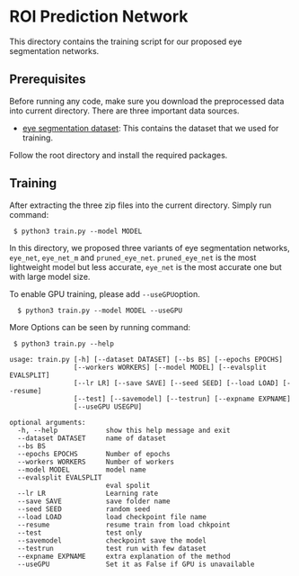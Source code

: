 # ROI Prediction Network

This directory contains the training script for our proposed eye segmentation networks.

## Prerequisites

Before running any code, make sure you download the preprocessed data into current directory. There are three important data sources.
* [eye segmentation dataset](https://rochester.box.com/s/y6ryd043x3y1kvsnwlkhssoo42je4eem): This contains the dataset that we used for training.

Follow the root directory and install the required packages.


## Training

After extracting the three zip files into the current directory. Simply run command:
```
 $ python3 train.py --model MODEL
```
In this directory, we proposed three variants of eye segmentation networks, `eye_net`, `eye_net_m` and `pruned_eye_net`. `pruned_eye_net` is the most lightweight model but less accurate, `eye_net` is the most accurate one but with large model size.

To enable GPU training, please add `--useGPU`option.
```
  $ python3 train.py --model MODEL --useGPU
```
More Options can be seen by running command:
```
 $ python3 train.py --help

usage: train.py [-h] [--dataset DATASET] [--bs BS] [--epochs EPOCHS]
                [--workers WORKERS] [--model MODEL] [--evalsplit EVALSPLIT]
                [--lr LR] [--save SAVE] [--seed SEED] [--load LOAD] [--resume]
                [--test] [--savemodel] [--testrun] [--expname EXPNAME]
                [--useGPU USEGPU]

optional arguments:
  -h, --help            show this help message and exit
  --dataset DATASET     name of dataset
  --bs BS
  --epochs EPOCHS       Number of epochs
  --workers WORKERS     Number of workers
  --model MODEL         model name
  --evalsplit EVALSPLIT
                        eval spolit
  --lr LR               Learning rate
  --save SAVE           save folder name
  --seed SEED           random seed
  --load LOAD           load checkpoint file name
  --resume              resume train from load chkpoint
  --test                test only
  --savemodel           checkpoint save the model
  --testrun             test run with few dataset
  --expname EXPNAME     extra explanation of the method
  --useGPU              Set it as False if GPU is unavailable
```
